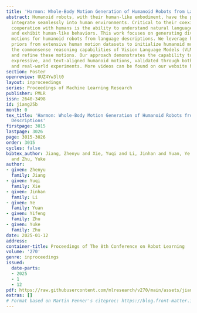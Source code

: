 ```yaml
---
title: 'Harmon: Whole-Body Motion Generation of Humanoid Robots from Language Descriptions'
abstract: Humanoid robots, with their human-like embodiment, have the potential to
  integrate seamlessly into human environments. Critical to their coexistence and
  cooperation with humans is the ability to understand natural language communications
  and exhibit human-like behaviors. This work focuses on generating diverse whole-body
  motions for humanoid robots from language descriptions. We leverage human motion
  priors from extensive human motion datasets to initialize humanoid motions and employ
  the commonsense reasoning capabilities of Vision Language Models (VLMs) to edit
  and refine these motions. Our approach demonstrates the capability to produce natural,
  expressive, and text-aligned humanoid motions, validated through both simulated
  and real-world experiments. More videos can be found on our website https://ut-austin-rpl.github.io/Harmon/.
section: Poster
openreview: UUZ4Yw3lt0
layout: inproceedings
series: Proceedings of Machine Learning Research
publisher: PMLR
issn: 2640-3498
id: jiang25b
month: 0
tex_title: 'Harmon: Whole-Body Motion Generation of Humanoid Robots from Language
  Descriptions'
firstpage: 3015
lastpage: 3026
page: 3015-3026
order: 3015
cycles: false
bibtex_author: Jiang, Zhenyu and Xie, Yuqi and Li, Jinhan and Yuan, Ye and Zhu, Yifeng
  and Zhu, Yuke
author:
- given: Zhenyu
  family: Jiang
- given: Yuqi
  family: Xie
- given: Jinhan
  family: Li
- given: Ye
  family: Yuan
- given: Yifeng
  family: Zhu
- given: Yuke
  family: Zhu
date: 2025-01-12
address:
container-title: Proceedings of The 8th Conference on Robot Learning
volume: '270'
genre: inproceedings
issued:
  date-parts:
  - 2025
  - 1
  - 12
pdf: https://raw.githubusercontent.com/mlresearch/v270/main/assets/jiang25b/jiang25b.pdf
extras: []
# Format based on Martin Fenner's citeproc: https://blog.front-matter.io/posts/citeproc-yaml-for-bibliographies/
---
```

